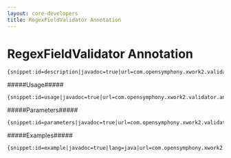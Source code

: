 ```yaml
---
layout: core-developers
title: RegexFieldValidator Annotation
---
```


# RegexFieldValidator Annotation



~~~~~~~
{snippet:id=description|javadoc=true|url=com.opensymphony.xwork2.validator.annotations.RegexFieldValidator}
~~~~~~~

#####Usage#####



~~~~~~~
{snippet:id=usage|javadoc=true|url=com.opensymphony.xwork2.validator.annotations.RegexFieldValidator}
~~~~~~~

#####Parameters#####



~~~~~~~
{snippet:id=parameters|javadoc=true|url=com.opensymphony.xwork2.validator.annotations.RegexFieldValidator}
~~~~~~~

#####Examples#####



~~~~~~~
{snippet:id=example|javadoc=true|lang=java|url=com.opensymphony.xwork2.validator.annotations.RegexFieldValidator}
~~~~~~~
